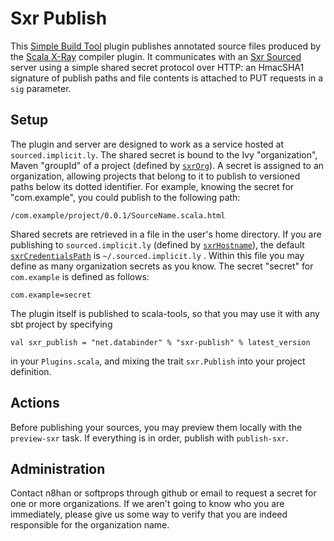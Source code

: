 Sxr Publish
===========

This [Simple Build Tool][sbt] plugin publishes annotated source files produced by the [Scala X-Ray][sxr] compiler plugin. It communicates with an  [Sxr Sourced][sxr-sourced] server using a simple shared secret protocol over HTTP: an HmacSHA1 signature of publish paths and file contents is attached to PUT requests in a `sig` parameter.

[sbt]: http://code.google.com/p/simple-build-tool/
[sxr]: http://github.com/harrah/browse
[sxr-sourced]: http://github.com/softprops/sxr-sourced

Setup
-----

The plugin and server are designed to work as a service hosted at `sourced.implicit.ly`. The shared secret is bound to the Ivy "organization", Maven "groupId" of a project (defined by [`sxrOrg`][sxrOrg]). A secret is assigned to an organization, allowing projects that belong to it to publish to versioned paths below its dotted identifier. For example, knowing the secret for "com.example", you could publish to the following path:

[sxrOrg]: http://sourced.implicit.ly/net.databinder/sxr-publish/0.1.2/sxr.scala.html#16936

    /com.example/project/0.0.1/SourceName.scala.html

Shared secrets are retrieved in a file in the user's home directory. If you are publishing to `sourced.implicit.ly` (defined by [`sxrHostname`][sxrHostname]), the default [`sxrCredentialsPath`][sxrCredentialsPath] is `~/.sourced.implicit.ly` . Within this file you may define as many organization secrets as you know. The secret "secret" for `com.example` is defined as follows:

[sxrHostname]: http://sourced.implicit.ly/net.databinder/sxr-publish/0.1.2/sxr.scala.html#16945
[sxrCredentialsPath]: http://sourced.implicit.ly/net.databinder/sxr-publish/0.1.2/sxr.scala.html#16947

    com.example=secret

The plugin itself is published to scala-tools, so that you may use it with any sbt project by specifying


    val sxr_publish = "net.databinder" % "sxr-publish" % latest_version

in your `Plugins.scala`, and mixing the trait `sxr.Publish` into your project definition.

Actions
-------

Before publishing your sources, you may preview them locally with the `preview-sxr` task. If everything is in order, publish with `publish-sxr`.

Administration
--------------

Contact n8han or softprops through github or email to request a secret for one or more organizations. If we aren't going to know who you are immediately, please give us some way to verify that you are indeed responsible for the organization name.